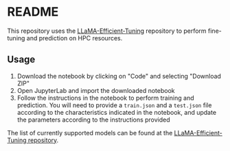 # README

This repository uses the [LLaMA-Efficient-Tuning](https://github.com/hiyouga/LLaMA-Efficient-Tuning) repository to perform fine-tuning and prediction on HPC resources. 

## Usage

1. Download the notebook by clicking on "Code" and selecting "Download ZIP"
2. Open JupyterLab and import the downloaded notebook
3. Follow the instructions in the notebook to perform training and prediction. You will need to provide a `train.json` and a `test.json` file according to the characteristics indicated in the notebook, and update the parameters according to the instructions provided

The list of currently supported models can be found at the [LLaMA-Efficient-Tuning repository](https://github.com/hiyouga/LLaMA-Efficient-Tuning#supported-models).
